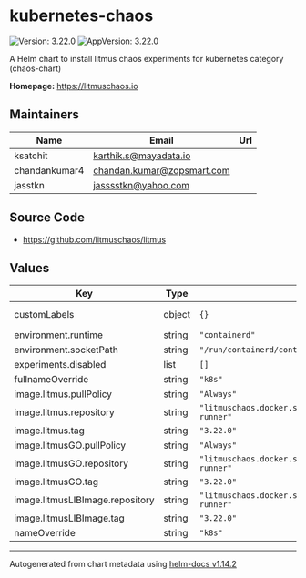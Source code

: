 # kubernetes-chaos

![Version: 3.22.0](https://img.shields.io/badge/Version-3.22.0-informational?style=flat-square) ![AppVersion: 3.22.0](https://img.shields.io/badge/AppVersion-3.22.0-informational?style=flat-square)

A Helm chart to install litmus chaos experiments for kubernetes category (chaos-chart)

**Homepage:** <https://litmuschaos.io>

## Maintainers

| Name | Email | Url |
| ---- | ------ | --- |
| ksatchit | <karthik.s@mayadata.io> |  |
| chandankumar4 | <chandan.kumar@zopsmart.com> |  |
| jasstkn | <jasssstkn@yahoo.com> |  |

## Source Code

* <https://github.com/litmuschaos/litmus>

## Values

| Key | Type | Default | Description |
|-----|------|---------|-------------|
| customLabels | object | `{}` | Additional labels |
| environment.runtime | string | `"containerd"` |  |
| environment.socketPath | string | `"/run/containerd/containerd.sock"` |  |
| experiments.disabled | list | `[]` |  |
| fullnameOverride | string | `"k8s"` |  |
| image.litmus.pullPolicy | string | `"Always"` |  |
| image.litmus.repository | string | `"litmuschaos.docker.scarf.sh/litmuschaos/ansible-runner"` |  |
| image.litmus.tag | string | `"3.22.0"` |  |
| image.litmusGO.pullPolicy | string | `"Always"` |  |
| image.litmusGO.repository | string | `"litmuschaos.docker.scarf.sh/litmuschaos/go-runner"` |  |
| image.litmusGO.tag | string | `"3.22.0"` |  |
| image.litmusLIBImage.repository | string | `"litmuschaos.docker.scarf.sh/litmuschaos/go-runner"` |  |
| image.litmusLIBImage.tag | string | `"3.22.0"` |  |
| nameOverride | string | `"k8s"` |  |

----------------------------------------------
Autogenerated from chart metadata using [helm-docs v1.14.2](https://github.com/norwoodj/helm-docs/releases/v1.14.2)
